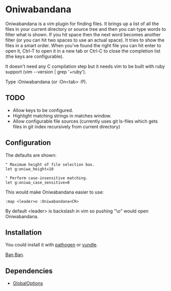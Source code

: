 # Oniwabandana

Oniwabandana is a vim plugin for finding files. It brings up a list of all the files in your current directory or source tree and then you can type words to filter what is shown. If you hit space then the next word becomes another filter (or you can hit two spaces to use an actual space). It tries to show the files in a smart order. When you've found the right file you can hit enter to open it, Ctrl-T to open it in a new tab or Ctrl-C to close the completion list (the keys are configurable).

It doesn't need any C compilation step but it needs vim to be built with ruby support (vim --version | grep '+ruby').

Type :Oniwabandana (or :On&lt;tab&gt; :P).

## TODO
* Allow keys to be configured.
* Highlight matching strings in matches window.
* Allow configurable file sources (currently uses git ls-files which gets files in git index recursively from current directory)

## Configuration

The defaults are shown:
```
" Maximum height of file selection box.
let g:oniwa_height=10

" Perform case-insensitive matching.
let g:oniwa_case_sensitive=0
```

This would make Oniwabandana easier to use:
```
:map <leader>o :Oniwabandana<CR>
```

By default &lt;leader&gt; is backslash in vim so pushing "\o" would open Oniwabandana.

## Installation

You could install it with [pathogen](https://github.com/tpope/vim-pathogen) or [vundle](https://github.com/gmarik/Vundle.vim).

[Ban Ban](http://wikimoon.org/index.php?title=Oniwabandana).

## Dependencies
 * [GlobalOptions](http://www.vim.org/scripts/script.php?script\_id=4414)
